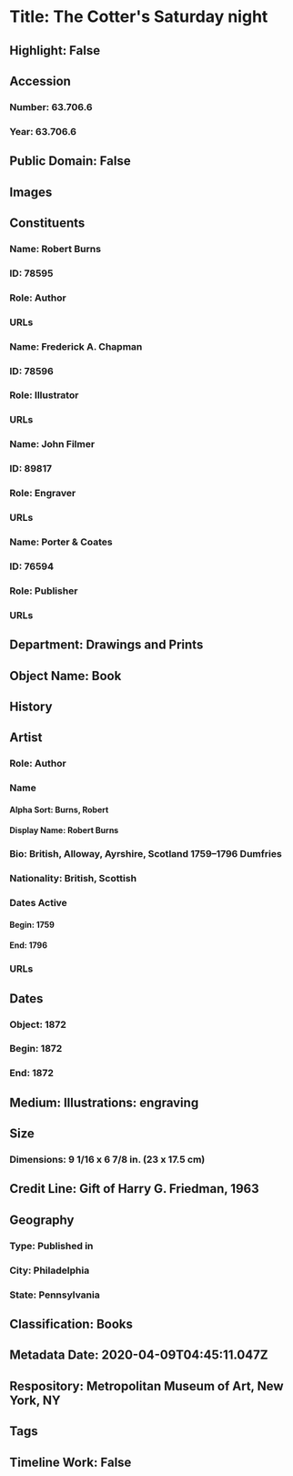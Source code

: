 # Title: The Cotter's Saturday night
## Highlight: False
## Accession
### Number: 63.706.6
### Year: 63.706.6
## Public Domain: False
## Images
## Constituents
### Name: Robert Burns
### ID: 78595
### Role: Author
### URLs
### Name: Frederick A. Chapman
### ID: 78596
### Role: Illustrator
### URLs
### Name: John Filmer
### ID: 89817
### Role: Engraver
### URLs
### Name: Porter &amp; Coates
### ID: 76594
### Role: Publisher
### URLs
## Department: Drawings and Prints
## Object Name: Book
## History
## Artist
### Role: Author
### Name
#### Alpha Sort: Burns, Robert
#### Display Name: Robert Burns
### Bio: British, Alloway, Ayrshire, Scotland 1759–1796 Dumfries
### Nationality: British, Scottish
### Dates Active
#### Begin: 1759
#### End: 1796
### URLs
## Dates
### Object: 1872
### Begin: 1872
### End: 1872
## Medium: Illustrations: engraving
## Size
### Dimensions: 9 1/16 x 6 7/8 in. (23 x 17.5 cm)
## Credit Line: Gift of Harry G. Friedman, 1963
## Geography
### Type: Published in
### City: Philadelphia
### State: Pennsylvania
## Classification: Books
## Metadata Date: 2020-04-09T04:45:11.047Z
## Respository: Metropolitan Museum of Art, New York, NY
## Tags
## Timeline Work: False